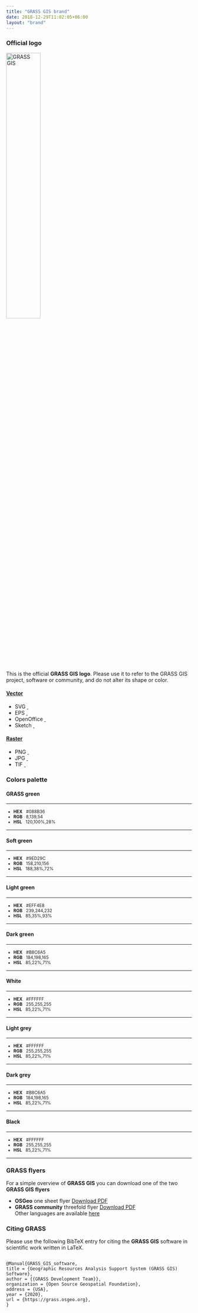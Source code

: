 ```yaml
---
title: "GRASS GIS brand"
date: 2018-12-29T11:02:05+06:00
layout: "brand"
---
```


### Official logo

<div class="container">
<div class="row mt-30">
<div class="col-lg-5 text-center">
<img src="../../images/grasslogo.svg" width="43%" alt="GRASS GIS">
</div>

<div class="col-lg-7">
	This is the official <b>GRASS GIS logo</b>. Please use it to refer
    to the GRASS GIS project, software or community, and do not alter
    its shape or color.
<div class="row mt-20">
<div class="col-lg-6">
<h4 class="grey-color-light"><u>Vector</u></h4>
<ul class="list-unstyled dil">
<li>SVG <a href="#"> &#160; <i class="fas fa-download"></i></a></li>
<li>EPS <a href="#"> &#160; <i class="fas fa-download"></i></a></li>
<li>OpenOffice <a href="#"> &#160; <i class="fas fa-download"></i></a></li>
<li>Sketch <a href="#"> &#160; <i class="fas fa-download"></i></a></li>
</ul>
</div>

<div class="col-lg-6">
<h4 class="grey-color-light"><u>Raster</u></h4>
<ul class="list-unstyled dil">
<li>PNG <a href="#"> &#160; <i class="fas fa-download"></i></a></li>
<li>JPG <a href="#"> &#160; <i class="fas fa-download"></i></a></li>
<li>TIF  <a href="#"> &#160; <i class="fas fa-download"></i></a></li>
</ul>
</div>
</div>
</div>
 </div>
 </div>
 
### Colors palette

<div class="row mt-30 mb-2">
  <div class="col-lg-3 col-sm-6">
    <h4>GRASS green</h4><hr>
    <div class="card grass-green-bg mb-4"></div>
	<small>
<ul class="list-unstyled">
<li><b>HEX</b>  &#160; #088B36</li>
<li><b>RGB</b>  &#160; 8,139,54</li>
<li><b>HSL</b> &#160; 120,100%,28%</li>
</ul>
</small>

<hr class="mb-4"></div>

<div class="col-lg-3 col-sm-6"><h4 >Soft green</h4><hr><div class="card
grass-green-alt-bg mb-4"></div>
<small>
<ul class="list-unstyled">
<li><b>HEX</b>  &#160; #9ED29C</li>
<li><b>RGB</b>  &#160; 158,210,156</li>
<li><b>HSL</b> &#160; 188,38%,72%</li>
</ul>
</small>

<hr></div>

<div class="col-lg-3"><h4 >Light green</h4><hr><div class="card
grass-green-light-bg mb-4"></div>
<small>
<ul class="list-unstyled">
<li><b>HEX</b>   &#160; #EFF4E8</li>
<li><b>RGB</b>  &#160; 239,244,232</li>
<li><b>HSL</b>  &#160;  85,35%,93%</li>
</ul>
</small>

<hr></div>

<div class="col-lg-3"><h4 >Dark green</h4><hr><div class="card grass-green-dark-bg mb-4"></div>
<small>
<ul class="list-unstyled clr">
<li><b>HEX</b>   &#160; #B8C6A5</li>
<li><b>RGB</b>   &#160; 184,198,165</li>
<li><b>HSL</b>  &#160; 85,22%,71%</li>
</ul>
</small>  

<hr></div>


<div class="col-lg-3"><h4 >White</h4><hr><div class="card white-color-bg mb-2"></div>
<small>
<ul class="list-unstyled clr">
<li><b>HEX</b>   &#160; #FFFFFF</li>
<li><b>RGB</b>   &#160; 255,255,255</li>
<li><b>HSL</b>  &#160; 85,22%,71%</li>
</ul>
</small>
<hr></div>

<div class="col-lg-3"><h4 >Light grey</h4><hr><div class="card
grey-color-light-bg mb-2"></div>
<small>
<ul class="list-unstyled clr">
<li><b>HEX</b>   &#160; #FFFFFF</li>
<li><b>RGB</b>   &#160; 255,255,255</li>
<li><b>HSL</b>  &#160; 85,22%,71%</li>
</ul>
</small>

<hr></div>

<div class="col-lg-3"><h4 >Dark grey</h4><hr><div class="card grey-color-dark-bg mb-2"></div>
<small>
<ul class="list-unstyled clr">
<li><b>HEX</b>   &#160; #B8C6A5</li>
<li><b>RGB</b>   &#160; 184,198,165</li>
<li><b>HSL</b>  &#160; 85,22%,71%</li>
</ul>
</small>  

<hr></div>

<div class="col-lg-3"><h4 >Black</h4><hr><div class="card black-color-bg mb-2"></div>
<small>
<ul class="list-unstyled clr">
<li><b>HEX</b>   &#160; #FFFFFF</li>
<li><b>RGB</b>   &#160; 255,255,255</li>
<li><b>HSL</b>  &#160; 85,22%,71%</li>
</ul>
</small>  

<hr></div>


</div>


### GRASS flyers

<div>
<p> For a simple overview of <b>GRASS GIS</b> you can download one of the two <b>GRASS GIS flyers</b> </p>
<ul>
  <li>
      <b>OSGeo</b> one sheet flyer <a href="https://github.com/OSGeo/osgeo/raw/master/marketing/print/one-page-info/eu/grass_gis_a4.pdf" class="inl btn btn-primary" target="_blank">Download PDF</a>
  </li>
  <li class="mt-20"><b>GRASS community</b> threefold flyer <a href="https://github.com/OSGeo/grass-promo/raw/master/grassflyer/flyer_2016/en/grass_flyer.pdf" class="inl btn btn-primary" target="_blank">Download PDF</a>
      <br/>
      Other languages are available <a href="https://trac.osgeo.org/grass/browser/grass-promo/grassflyer/flyer_2016?order=name" target="_blank">here</a>
  </li>
</ul>
</div>

### Citing GRASS

<p> Please use the following BibTeX entry for citing the <b>GRASS GIS</b> software in scientific work written in LaTeX.</p>

<pre>
<code class="hljs tex">
@Manual{GRASS_GIS_software,
title = {Geographic Resources Analysis Support System (GRASS GIS) Software},
author = {{GRASS Development Team}},
organization = {Open Source Geospatial Foundation},
address = {USA},
year = {2020},
url = {https://grass.osgeo.org},
}
</code>
